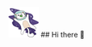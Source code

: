 
<!--![gato burro voando no espaço de capacete gif](/kity_space.gif) !-->

<img src="/kity_space.gif" alt="gato%20burro%20no%20espaço" width="60px" height="60px"/> 
## Hi there 👋


<!--
**ddr669/ddr669** is a ✨ _special_ ✨ repository because its `README.md` (this file) appears on your GitHub profile.

Here are some ideas to get you started:

- 🔭 I’m currently working on ...
- 🌱 I’m currently learning ...
- 👯 I’m looking to collaborate on ...
- 🤔 I’m looking for help with ...
- 💬 Ask me about ...
- 📫 How to reach me: ...
- 😄 Pronouns: ...
- ⚡ Fun fact: ...
-->
